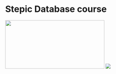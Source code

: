 # Stepic Database course

<img src="https://omindu.files.wordpress.com/2011/06/java-mysql.jpg" width="317" height="156"/>

<img src="https://stepik.org/certificate/fa15257daf69ae98e08e3b09e9db5026cf69022b.png"/>
